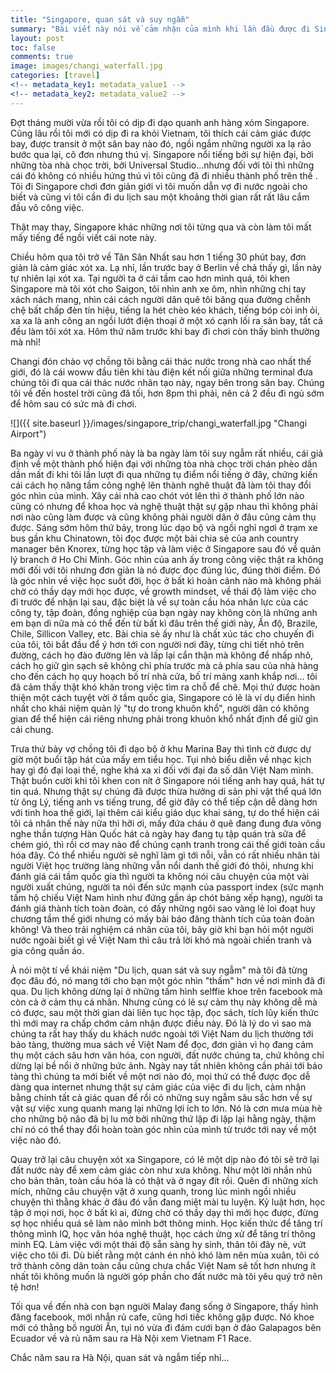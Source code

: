 ```yaml
---
title: "Singapore, quan sát và suy ngẫm"
summary: "Bài viết này nói về cảm nhận của mình khi lần đầu được đi Singapore..."
layout: post  
toc: false
comments: true
image: images/changi_waterfall.jpg
categories: [travel]
<!-- metadata_key1: metadata_value1 -->
<!-- metadata_key2: metadata_value2 -->
---
```


Đợt tháng mười vừa rồi tôi có dịp đi dạo quanh anh hàng xóm Singapore. Cũng lâu rồi tôi mới có dịp đi ra khỏi Vietnam,
tôi thích cái cảm giác được bay, được transit ở một sân bay nào đó, ngồi ngắm những người xa lạ rảo bước qua lại, cô đơn 
nhưng thú vị. Singapore nổi tiếng bởi sự hiện đại, bởi những tòa nhà chọc trời, bởi Universal Studio...nhưng đối với tôi 
thì những cái đó không có nhiều hứng thú vì tôi cũng đã đi nhiều thành phố trên thế . Tôi đi Singapore chơi đơn giản giới
vì tôi muốn dẫn vợ đi nước ngoài cho biết và cũng vì tôi cần đi du lịch sau một khoảng thời gian rất rất lâu cắm đầu vô công việc. 

Thật may thay, Singapore khác những nơi tôi từng qua và còn làm tôi mất mấy tiếng để ngồi viết cái note này. 

Chiều hôm qua tôi trở về Tân Sân Nhất sau hơn 1 tiếng 30 phút bay, đơn giản là cảm giác xót xa. Lạ nhỉ, lần trước bay ở 
Berlin về chả thấy gì, lần này tự nhiên lại xót xa. Tại người ta ở cái tầm cao hơn mình quá, tôi khen Singapore mà tôi xót cho Saigon, 
tôi nhìn anh xe ôm, nhìn những chị tay xách nách mang, nhìn cái cách người dân quê tôi băng qua đường chễnh chệ bất chấp 
đèn tín hiệu, tiếng la hét chèo kéo khách, tiếng bóp còi inh ỏi, xa xa là anh công an ngồi lướt điện thoại ở một xó cạnh
 lối ra sân bay, tất cả đều làm tôi xót xa. Hôm thứ năm trước khi bay đi chơi còn thấy bình thường mà nhỉ!

Changi đón chào vợ chồng tôi bằng cái thác nước trong nhà cao nhất thế giới, đó là cái woww đầu tiên khi tàu 
điện kết nối giữa những terminal đưa chúng tôi đi qua cái thác nước nhân tạo này, ngay bên trong sân bay. Chúng tôi về đến 
hostel trời cũng đã tối, hơn 8pm thì phải, nên cả 2 đều đi ngủ sớm để hôm sau có sức mà đi chơi. 

![]({{ site.baseurl }}/images/singapore_trip/changi_waterfall.jpg "Changi Airport")

Ba ngày vi vu ở thành phố này là ba ngày làm tôi suy ngẫm rất nhiều, cái giả định về một thành phố hiện đại với những tòa 
nhà chọc trời chán phèo dần dần mất đi khi tôi lần lượt đi qua những tụ điểm nổi tiếng ở đây, chứng kiến cái cách họ nâng
 tầm công nghệ lên thành nghê thuật đã làm tôi thay đổi góc nhìn của mình. 
 Xây cái nhà cao chót vót lên thì ở thành phố lớn nào cũng có nhưng để khoa học và nghệ thuật thật sự gặp nhau thì không phải nơi nào 
 cũng làm được và cũng không phải người dân ở đâu cũng cảm thụ được. Sáng sớm hôm thứ bảy, trong lúc dạo bộ và ngồi nghỉ ngơi ở trạm xe bus gần khu Chinatown, tôi đọc được một bài chia sẻ của anh country manager bên 
 Knorex, từng học tập và làm việc ở Singapore sau đó về quản lý branch ở Ho Chi Minh. Góc nhìn của anh ấy trong công việc 
 thật ra không mới đối với tôi nhưng đơn giản là nó được đọc đúng lúc, đúng thời điểm. Đó là góc nhìn về việc học suốt đời, học ở bất kì 
 hoàn cảnh nào mà không phải chờ có thầy dạy mới học được, về growth mindset, về thái độ làm việc cho đi trước để nhận lại sau, đặc biệt 
 là về sự toàn cầu hóa nhân lực của các công ty, tập đoàn, đồng nghiệp của bạn ngày nay không còn là những anh em bạn dì
 nữa mà có thể đến từ bất kì đâu trên thế giới này, Ấn độ, Brazile, Chile, Sillicon Valley, etc. Bài chia sẻ ấy như là 
 chất xúc tác cho chuyến đi của tôi, tôi bắt đầu để ý hơn tới con người nơi đây, từng chi tiết nhỏ trên đường, cách họ 
 đào đường lên và lấp lại cẩn thận mà không để nhấp nhô, cách họ giữ gìn sạch sẽ không chỉ phía trước mà cả phía sau của 
  nhà hàng cho đến cách họ quy hoạch bố trí nhà cửa, bố trí mảng xanh khắp nơi...
 tôi đã cảm thấy thật khó khăn trong việc tìm ra chỗ để chê. Mọi thứ được hoàn thiện một cách tuyệt vời ở tầm
 quốc gia, Singapore có lẽ là ví dụ điển hình nhất cho khái niệm quản lý "tự do trong khuôn khổ", người dân có không gian 
 để thể hiện cái riêng nhưng phải trong khuôn khổ nhất định để giữ gìn cái chung. 
 
 Trưa thứ bảy vợ chồng tôi đi dạo bộ ở khu Marina Bay thì tình cờ được dự giờ một buổi tập hát của mấy em tiểu học. Tụi nhỏ
 biểu diễn về nhạc kịch hay gì đó đại loại thế, nghe khá xa xỉ đối với đại đa số dân Việt Nam mình. Thật buồn cười khi tôi
 khen con nít ở Singapore nói tiếng anh hay quá, hát tự tin quá. Nhưng thật sự chúng đã được thừa hưởng di sản phi vật thể 
 quá lớn từ ông Lý, tiếng anh vs tiếng trung, để giờ đây có thể tiếp cận dễ dàng hơn với tinh hoa thế giới, lại thêm cái kiểu 
 giáo dục khai sáng, tự do thể hiện cái tôi cá nhân thế này nữa thì hỡi ơi, mấy đứa cháu ở quê đang đung đưa võng nghe thần 
 tượng Hàn Quốc hát cả ngày hay đang tụ tập quán trà sữa để chém gió, thì rồi cơ may nào để chúng cạnh tranh trong cái 
  thế giới toàn cầu hóa đây. Có thể nhiều người sẽ nghĩ làm gì tới nỗi, vẫn có rất nhiều nhân tài người Việt học trường làng
  những vẫn nổi danh thế giới đó thôi, nhưng khi đánh giá cái tầm quốc gia thì người ta không nói câu chuyện của một vài người xuất chúng,
  người ta nói đến sức mạnh của passport index (sức mạnh tấm hộ chiếu Việt Nam hình như đứng gần áp chót bảng xếp hạng), 
  người ta đánh giá thành tích toàn đoàn, có đấy những ngôi sao vàng lẻ loi đoạt huy chương tầm thế giới nhưng có mấy bài báo đăng thành 
  tích của toàn đoàn không! Và theo trải nghiệm cá nhân của tôi, bây giờ khi bạn hỏi một người nước ngoài biết gì về Việt 
  Nam thì câu trả lời khó mà ngoài chiến tranh và gia công quần áo.  
  
À nói một tí về khái niệm "Du lịch, quan sát và suy ngẫm" mà tôi đã từng đọc đâu đó, nó mang tới cho bạn một góc nhìn "thấm" hơn về nơi mình
đã đi qua. Du lịch không dừng lại ở những tấm hình selffie khoe trên facebook mà còn cả ở cảm thụ cá nhân. Nhưng cũng có 
lẽ sự cảm thụ này không dễ mà có được, sau một thời gian dài liên tục học tập, đọc sách, tích lũy kiến thức thì mới may ra
chấp chớm cảm nhận được điều này. Đó là lý do vì sao mà chúng ta rất hay thấy du khách nước ngoài tới Việt Nam du lịch thường 
tới bảo tàng, thường mua sách về Việt Nam để đọc, đơn giản vì họ đang cảm thụ một cách sâu hơn văn hóa, con người, đất
 nước chúng ta, chứ không chỉ dừng lại bề nổi ở những bức ảnh. Ngày nay tất nhiên không cần
phải tới bảo tàng thì chúng ta mới biết về một nơi nào đó, mọi thứ có thể được đọc dễ dàng qua internet nhưng thật sự cảm
giác của việc đi du lịch, cảm nhận bằng chính tất cả giác quan để rồi có những suy ngẫm sâu sắc hơn về sự vật sự việc 
 xung quanh mang lại những lợi ích to lớn. Nó là cơn mưa mùa hè
cho những bộ não đã bị lu mờ bởi những thứ lặp đi lặp lại hằng ngày, thậm chí nó có thể thay đổi hoàn toàn góc nhìn của 
mình từ trước tới nay về một việc nào đó.

Quay trở lại câu chuyện xót xa Singapore, có lẽ một dịp nào đó tôi sẽ trở lại đất nước này để xem cảm giác còn như xưa không.
Như một lời nhắn nhủ cho bản thân, toàn cầu hóa là có thật và ở ngay đít rồi. Quên đi những xích mích, những câu chuyện vặt
 ở xung quanh, trong lúc mình ngồi nhiều chuyện thì thằng khác ở đâu đó vẫn đang miệt mài tu luyện. Kỷ luật hơn, 
 học tập ở mọi nơi, học ở bất kì ai, đừng chờ có thầy dạy thì mới học được, đừng sợ học nhiều quá sẽ làm não mình bớt thông minh. 
 Học kiến thức để tăng trí thông mình IQ, học văn hóa nghệ thuật, học cách ửng xử để tăng trí thông minh EQ. 
Làm việc với một thái độ sẵn sàng hy sinh, thân tôi đây nè, vứt việc cho tôi đi. Dù biết rằng một cánh én nhỏ khó làm nên mùa 
xuân, tôi có trở thành công dân toàn cầu cũng chưa chắc Việt Nam sẽ tốt hơn nhưng ít nhất tôi không muốn là người góp phần cho đất nước mà tôi yêu quý trở nên tệ hơn!

Tối qua về đến nhà con bạn người Malay đang sống ở Singapore, thấy hình đăng facebook, mới nhắn rủ cafe, cũng hơi tiếc không
gặp được. Nó khoe mới có thằng bồ người Ấn, tụi nó vừa đi đám cưới bạn ở đảo Galapagos bên Ecuador về và rủ năm sau ra Hà Nội xem Vietnam F1 Race.

Chắc năm sau ra Hà Nội, quan sát và ngẫm tiếp nhỉ...



